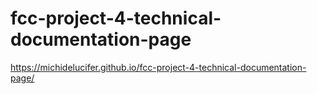 # fcc-project-4-technical-documentation-page
https://michidelucifer.github.io/fcc-project-4-technical-documentation-page/
